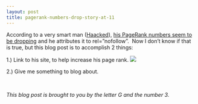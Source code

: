 ```yaml
---
layout: post
title: pagerank-numbers-drop-story-at-11
---
```

According to a very smart man ([Haacked](http://www.haacked.com/)), [his
PageRank numbers seem to be
dropping](http://haacked.com/archive/2005/08/24/9646.aspx) and he
attributes it to rel=”nofollow”.  Now I don’t know if that is true, but
this blog post is to accomplish 2 things:

1.) Link to his site, to help increase his page rank.
![](/ryan/images/smile1.gif)

2.) Give me something to blog about.

 

*This blog post is brought to you by the letter G and the number 3.*

 

